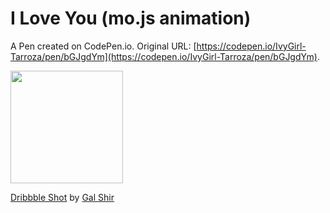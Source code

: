 # I Love You (mo.js animation)

A Pen created on CodePen.io. Original URL: [https://codepen.io/IvyGirl-Tarroza/pen/bGJgdYm](https://codepen.io/IvyGirl-Tarroza/pen/bGJgdYm).

<img src="https://media.giphy.com/media/3oKIPjBudwsQAuuu8E/giphy.gif" height="180" width="180"/>

<a href="https://dribbble.com/shots/3278810-I-Love-You-Responsive">Dribbble Shot</a> by <a href="https://twitter.com/galgalshir">Gal Shir</a> 